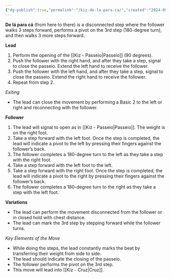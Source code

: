```yaml
---
{"dg-publish":true,"permalink":"/kiz-de-la-para-ca/","created":"2024-09-23T11:58:24.698-04:00","updated":"2024-09-25T14:53:21.615-04:00"}
---
```



**De lá para cá** (from here to there) is a disconnected step where the follower walks 3 steps forward, performs a pivot on the 3rd step (180-degree turn), and then walks 3 more steps forward.

**Lead**
1. Perform the opening of the [[Kiz - Passeio\|Passeio]] (90 degrees).
2. Push the follower with the right hand, and after they take a step, signal to close the passeio. Extend the left hand to receive the follower.
3. Push the follower with the left hand, and after they take a step, signal to close the passeio. Extend the right hand to receive the follower.
4. Repeat from step 2.

*Exiting*
- The lead can close the movement by performing a Basic 2 to the left or right and reconnecting with the follower.

**Follower**
1. The lead will signal to open as in [[Kiz - Passeio\|Passeio]]. The weight is on the right foot.
2. Take a step forward with the left foot. Once the step is completed, the lead will indicate a pivot to the left by pressing their fingers against the follower’s back.
3. The follower completes a 180-degree turn to the left as they take a step with the right foot.
4. Take a step forward with the left foot to the left.
5. Take a step forward with the right foot. Once the step is completed, the lead will indicate a pivot to the right by pressing their fingers against the follower’s back.
6. The follower completes a 180-degree turn to the right as they take a step with the left foot.

**Variations**
- The lead can perform the movement disconnected from the follower or in closed hold with chest distance.
- The lead can mark the 3rd step by stepping forward while the follower turns.

*Key Elements of the Move*
- While doing the steps, the lead constantly marks the beat by transferring their weight from side to side.
- The lead should indicate the closing of the passeio.
- The follower performs the pivot on the 3rd step.
- This move will lead into [[Kiz - Cruz\|Cruz]].
